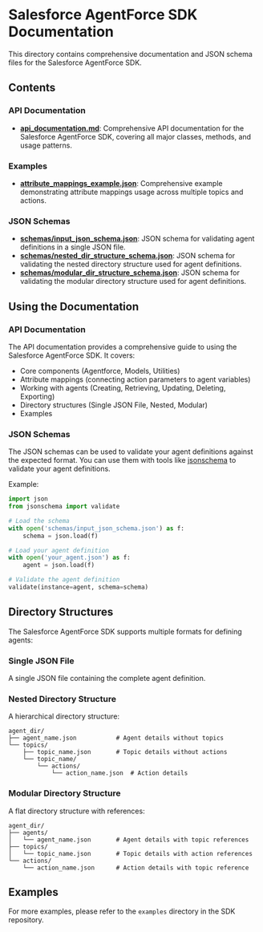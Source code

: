 # Salesforce AgentForce SDK Documentation

This directory contains comprehensive documentation and JSON schema files for the Salesforce AgentForce SDK.

## Contents

### API Documentation

- **[api_documentation.md](api_documentation.md)**: Comprehensive API documentation for the Salesforce AgentForce SDK, covering all major classes, methods, and usage patterns.

### Examples

- **[attribute_mappings_example.json](attribute_mappings_example.json)**: Comprehensive example demonstrating attribute mappings usage across multiple topics and actions.

### JSON Schemas

- **[schemas/input_json_schema.json](schemas/input_json_schema.json)**: JSON schema for validating agent definitions in a single JSON file.
- **[schemas/nested_dir_structure_schema.json](schemas/nested_dir_structure_schema.json)**: JSON schema for validating the nested directory structure used for agent definitions.
- **[schemas/modular_dir_structure_schema.json](schemas/modular_dir_structure_schema.json)**: JSON schema for validating the modular directory structure used for agent definitions.

## Using the Documentation

### API Documentation

The API documentation provides a comprehensive guide to using the Salesforce AgentForce SDK. It covers:

- Core components (Agentforce, Models, Utilities)
- Attribute mappings (connecting action parameters to agent variables)
- Working with agents (Creating, Retrieving, Updating, Deleting, Exporting)
- Directory structures (Single JSON File, Nested, Modular)
- Examples

### JSON Schemas

The JSON schemas can be used to validate your agent definitions against the expected format. You can use them with tools like [jsonschema](https://github.com/python-jsonschema/jsonschema) to validate your agent definitions.

Example:

```python
import json
from jsonschema import validate

# Load the schema
with open('schemas/input_json_schema.json') as f:
    schema = json.load(f)

# Load your agent definition
with open('your_agent.json') as f:
    agent = json.load(f)

# Validate the agent definition
validate(instance=agent, schema=schema)
```

## Directory Structures

The Salesforce AgentForce SDK supports multiple formats for defining agents:

### Single JSON File

A single JSON file containing the complete agent definition.

### Nested Directory Structure

A hierarchical directory structure:

```
agent_dir/
├── agent_name.json           # Agent details without topics
└── topics/
    ├── topic_name.json       # Topic details without actions
    └── topic_name/
        └── actions/
            └── action_name.json  # Action details
```

### Modular Directory Structure

A flat directory structure with references:

```
agent_dir/
├── agents/
│   └── agent_name.json       # Agent details with topic references
├── topics/
│   └── topic_name.json       # Topic details with action references
└── actions/
    └── action_name.json      # Action details with topic reference
```

## Examples

For more examples, please refer to the `examples` directory in the SDK repository.
